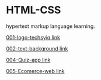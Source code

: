 # HTML-CSS
hypertext markup language learning.

[001-logo-techsyiq link ](https://logo-techsyiq-school.vincentmunywoki.repl.co/)

[002-text-background link ](https://color-backgroung-text.vincentmunywoki.repl.co/)

[004-Quiz-app link ](https://Quiz-app2-1.vincentmunywoki.repl.co/)

[005-Ecomerce-web link ](https://Ecomerceweb.vincentmunywoki.repl.co/)

